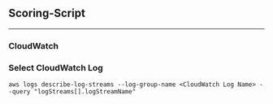## Scoring-Script
---
### CloudWatch
### Select CloudWatch Log
```
aws logs describe-log-streams --log-group-name <CloudWatch Log Name> --query "logStreams[].logStreamName"
```